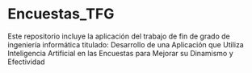 # Encuestas_TFG
Este repositorio incluye la aplicación del trabajo de fin de grado de ingeniería informática titulado: Desarrollo de una Aplicación que Utiliza Inteligencia Artificial en las Encuestas para Mejorar su Dinamismo y Efectividad
